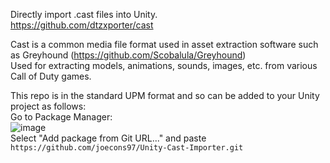 Directly import .cast files into Unity.<br>
https://github.com/dtzxporter/cast

Cast is a common media file format used in asset extraction software such as Greyhound (https://github.com/Scobalula/Greyhound)<br>
Used for extracting models, animations, sounds, images, etc. from various Call of Duty games.<br>

This repo is in the standard UPM format and so can be added to your Unity project as follows:<br>
Go to Package Manager:<br>
![image](https://github.com/user-attachments/assets/da910e8f-31d2-4300-8a17-5cb06e9e6acb)<br>
Select "Add package from Git URL..." and paste<br>
`https://github.com/joecons97/Unity-Cast-Importer.git`
